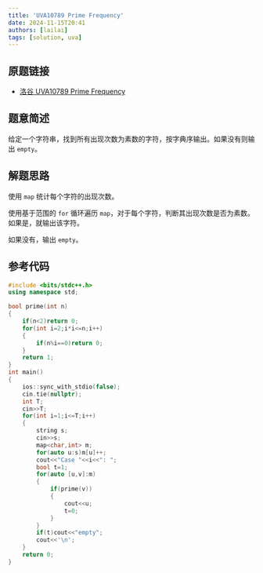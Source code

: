 ```yaml
---
title: 'UVA10789 Prime Frequency'
date: 2024-11-15T20:41
authors: [lailai]
tags: [solution, uva]
---
```


## 原题链接

- [洛谷 UVA10789 Prime Frequency](https://www.luogu.com.cn/problem/UVA10789)

<!-- truncate -->

## 题意简述

给定一个字符串，找到所有出现次数为素数的字符，按字典序输出。如果没有则输出 `empty`。

## 解题思路

使用 `map` 统计每个字符的出现次数。

使用基于范围的 `for` 循环遍历 `map`，对于每个字符，判断其出现次数是否为素数。如果是，就输出该字符。

如果没有，输出 `empty`。

## 参考代码

```cpp
#include <bits/stdc++.h>
using namespace std;

bool prime(int n)
{
	if(n<2)return 0;
	for(int i=2;i*i<=n;i++)
	{
		if(n%i==0)return 0;
	}
	return 1;
}
int main()
{
	ios::sync_with_stdio(false);
	cin.tie(nullptr);
	int T;
	cin>>T;
	for(int i=1;i<=T;i++)
	{
		string s;
		cin>>s;
		map<char,int> m;
		for(auto u:s)m[u]++;
		cout<<"Case "<<i<<": ";
		bool t=1;
		for(auto [u,v]:m)
		{
			if(prime(v))
			{
				cout<<u;
				t=0;
			}
		}
		if(t)cout<<"empty";
		cout<<'\n';
	}
	return 0;
}
```

